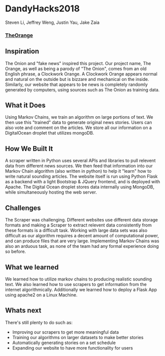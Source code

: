# DandyHacks2018
Steven Li, Jeffrey Weng, Justin Yau, Jake Zaia <br>
<b><h3>[TheOrange](http://theorange.me/home) </h3></b>

<h2>Inspiration</h2>
  <p>The Onion and "fake news" inspired this project. Our project name, The Orange, as well as being a parody of "The Onion", comes from an old English phrase, a Clockwork Orange. A Clockwork Orange appears normal and natural on the outside but is bizzare and mechanical on the inside. Similarly, our website that appears to be news is completely randomly generated by computers, using sources such as The Onion as training data.</p>

  <h2>What it Does</h2>
  <p>Using Markov Chains, we train an algorithm on large portions of text. We then use this "trained" data to generate original news stories. Users can also vote and comment on the articles. We store all our information on a DigitalOcean droplet that utilizes mongoDB.</p>

  <h2>How We Built It</h2>
  <p>A scraper written in Python uses several APIs and libraries to pull relevent data from different news sources. We then feed that information into our Markov Chain algorithm (also written in python) to help it "learn" how to write natural sounding articles. The website itself is run using Python Flask as a backend with a light Bootstrap & JQuery frontend, and is deployed with Apache. The Digital Ocean droplet stores data internally using MongoDB, while simultaneously hosting the web server.
  </p>

  <h2>Challenges</h2>
  <p>The Scraper was challenging. Different websites use different data storage formats and making a Scraper to extract relevent data consistently from these formats is a difficult task. Working with large data sets was also difficult as our algorithm requires a decent amount of computational power, and can produce files that are very large. Implementing Markov Chains was also an arduous task, as none of the team had any formal experience doing so before.</p>

  <h2>What we learned</h2>
  <p>We learned how to utilize markov chains to producing realistic sounding text. We also learned how to use scrapers to get information from the internet algorithmically. Additionally we learned how to deploy a Flask App using apache2 on a Linux Machine.</p>

  <h2>Whats next</h2>
  <p>There's still plenty to do such as:
    <ul>
      <li>
        Improving our scrapers to get more meaningful data
      </li>
      <li>
        Training our algorithms on larger datasets to make better stories
      </li>
      <li>
        Automatically generating stories on a set schedule
      </li>
      <li>
        Expanding our website to have more functionality for users
      </li>
    </ul>
  </p>
